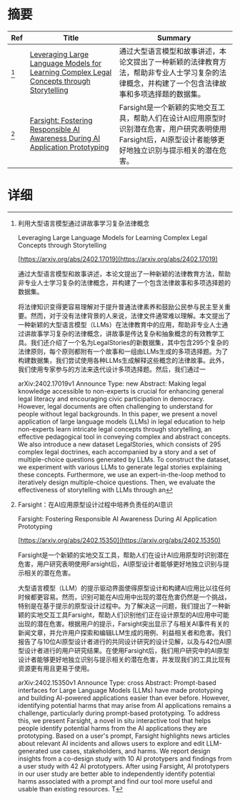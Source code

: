 # 摘要

| Ref | Title | Summary |
| --- | --- | --- |
| [^1] | [Leveraging Large Language Models for Learning Complex Legal Concepts through Storytelling](https://arxiv.org/abs/2402.17019) | 通过大型语言模型和故事讲述，本论文提出了一种新颖的法律教育方法，帮助非专业人士学习复杂的法律概念，并构建了一个包含法律故事和多项选择题的数据集。 |
| [^2] | [Farsight: Fostering Responsible AI Awareness During AI Application Prototyping](https://arxiv.org/abs/2402.15350) | Farsight是一个新颖的实地交互工具，帮助人们在设计AI应用原型时识别潜在危害，用户研究表明使用Farsight后，AI原型设计者能够更好地独立识别与提示相关的潜在危害。 |

# 详细

[^1]: 利用大型语言模型通过讲故事学习复杂法律概念

    Leveraging Large Language Models for Learning Complex Legal Concepts through Storytelling

    [https://arxiv.org/abs/2402.17019](https://arxiv.org/abs/2402.17019)

    通过大型语言模型和故事讲述，本论文提出了一种新颖的法律教育方法，帮助非专业人士学习复杂的法律概念，并构建了一个包含法律故事和多项选择题的数据集。

    

    将法律知识变得更容易理解对于提升普通法律素养和鼓励公民参与民主至关重要。然而，对于没有法律背景的人来说，法律文件通常难以理解。本文提出了一种新颖的大型语言模型（LLMs）在法律教育中的应用，帮助非专业人士通过讲故事学习复杂的法律概念，讲故事是传达复杂和抽象概念的有效教学工具。我们还介绍了一个名为LegalStories的新数据集，其中包含295个复杂的法律原则，每个原则都附有一个故事和一组由LLMs生成的多项选择题。为了构建数据集，我们尝试使用各种LLMs生成解释这些概念的法律故事。此外，我们使用专家参与的方法来迭代设计多项选择题。然后，我们通过一

    arXiv:2402.17019v1 Announce Type: new  Abstract: Making legal knowledge accessible to non-experts is crucial for enhancing general legal literacy and encouraging civic participation in democracy. However, legal documents are often challenging to understand for people without legal backgrounds. In this paper, we present a novel application of large language models (LLMs) in legal education to help non-experts learn intricate legal concepts through storytelling, an effective pedagogical tool in conveying complex and abstract concepts. We also introduce a new dataset LegalStories, which consists of 295 complex legal doctrines, each accompanied by a story and a set of multiple-choice questions generated by LLMs. To construct the dataset, we experiment with various LLMs to generate legal stories explaining these concepts. Furthermore, we use an expert-in-the-loop method to iteratively design multiple-choice questions. Then, we evaluate the effectiveness of storytelling with LLMs through an 
    
[^2]: Farsight：在AI应用原型设计过程中培养负责任的AI意识

    Farsight: Fostering Responsible AI Awareness During AI Application Prototyping

    [https://arxiv.org/abs/2402.15350](https://arxiv.org/abs/2402.15350)

    Farsight是一个新颖的实地交互工具，帮助人们在设计AI应用原型时识别潜在危害，用户研究表明使用Farsight后，AI原型设计者能够更好地独立识别与提示相关的潜在危害。

    

    大型语言模型（LLM）的提示驱动界面使得原型设计和构建AI应用比以往任何时候都更容易。然而，识别可能在AI应用中出现的潜在危害仍然是一个挑战，特别是在基于提示的原型设计过程中。为了解决这一问题，我们提出了一种新颖的实地交互工具Farsight，帮助人们识别他们正在设计原型的AI应用中可能出现的潜在危害。根据用户的提示，Farsight突出显示了与相关AI事件有关的新闻文章，并允许用户探索和编辑LLM生成的用例、利益相关者和危害。我们报告了与10位AI原型设计者进行的共同设计研究的设计见解，以及与42位AI原型设计者进行的用户研究结果。在使用Farsight后，我们用户研究中的AI原型设计者能够更好地独立识别与提示相关的潜在危害，并发现我们的工具比现有资源更有用且更易于使用。

    arXiv:2402.15350v1 Announce Type: cross  Abstract: Prompt-based interfaces for Large Language Models (LLMs) have made prototyping and building AI-powered applications easier than ever before. However, identifying potential harms that may arise from AI applications remains a challenge, particularly during prompt-based prototyping. To address this, we present Farsight, a novel in situ interactive tool that helps people identify potential harms from the AI applications they are prototyping. Based on a user's prompt, Farsight highlights news articles about relevant AI incidents and allows users to explore and edit LLM-generated use cases, stakeholders, and harms. We report design insights from a co-design study with 10 AI prototypers and findings from a user study with 42 AI prototypers. After using Farsight, AI prototypers in our user study are better able to independently identify potential harms associated with a prompt and find our tool more useful and usable than existing resources. T
    

